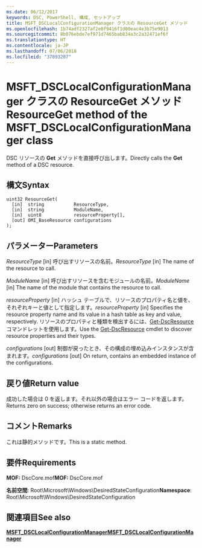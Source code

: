 ```yaml
---
ms.date: 06/12/2017
keywords: DSC, PowerShell, 構成, セットアップ
title: MSFT_DSCLocalConfigurationManager クラスの ResourceGet メソッド
ms.openlocfilehash: 1b74adf2327af2e0f9416f1d00eac4e3b75e9013
ms.sourcegitcommit: 8b076ebde7ef971d7465bab834a3c2a32471ef6f
ms.translationtype: HT
ms.contentlocale: ja-JP
ms.lasthandoff: 07/06/2018
ms.locfileid: "37893207"
---
```

# <a name="resourceget-method-of-the-msftdsclocalconfigurationmanager-class"></a><span data-ttu-id="fd1fb-103">MSFT_DSCLocalConfigurationManager クラスの ResourceGet メソッド</span><span class="sxs-lookup"><span data-stu-id="fd1fb-103">ResourceGet method of the MSFT_DSCLocalConfigurationManager class</span></span>

<span data-ttu-id="fd1fb-104">DSC リソースの **Get** メソッドを直接呼び出します。</span><span class="sxs-lookup"><span data-stu-id="fd1fb-104">Directly calls the **Get** method of a DSC resource.</span></span>

## <a name="syntax"></a><span data-ttu-id="fd1fb-105">構文</span><span class="sxs-lookup"><span data-stu-id="fd1fb-105">Syntax</span></span>

```mof
uint32 ResourceGet(
  [in]  string           ResourceType,
  [in]  string           ModuleName,
  [in]  uint8            resourceProperty[],
  [out] OMI_BaseResource configurations
);
```

## <a name="parameters"></a><span data-ttu-id="fd1fb-106">パラメーター</span><span class="sxs-lookup"><span data-stu-id="fd1fb-106">Parameters</span></span>

<span data-ttu-id="fd1fb-107">*ResourceType* \[in\] 呼び出すリソースの名前。</span><span class="sxs-lookup"><span data-stu-id="fd1fb-107">*ResourceType* \[in\] The name of the resource to call.</span></span>

<span data-ttu-id="fd1fb-108">*ModuleName* \[in\] 呼び出すリソースを含むモジュールの名前。</span><span class="sxs-lookup"><span data-stu-id="fd1fb-108">*ModuleName* \[in\] The name of the module that contains the resource to call.</span></span>

<span data-ttu-id="fd1fb-109">*resourceProperty* \[in\] ハッシュ テーブルで、リソースのプロパティ名と値を、それぞれキーと値として指定します。</span><span class="sxs-lookup"><span data-stu-id="fd1fb-109">*resourceProperty* \[in\] Specifies the resource property name and its value in a hash table as key and value, respectively.</span></span> <span data-ttu-id="fd1fb-110">リソースのプロパティと種類を検出するには、[Get-DscResource](/powershell/module/PSDesiredStateConfiguration/Get-DscResource) コマンドレットを使用します。</span><span class="sxs-lookup"><span data-stu-id="fd1fb-110">Use the [Get-DscResource](/powershell/module/PSDesiredStateConfiguration/Get-DscResource) cmdlet to discover resource properties and their types.</span></span>

<span data-ttu-id="fd1fb-111">*configurations* \[out\] 制御が戻ったとき、その構成の埋め込みインスタンスが含まれます。</span><span class="sxs-lookup"><span data-stu-id="fd1fb-111">*configurations* \[out\] On return, contains an embedded instance of the configurations.</span></span>

## <a name="return-value"></a><span data-ttu-id="fd1fb-112">戻り値</span><span class="sxs-lookup"><span data-stu-id="fd1fb-112">Return value</span></span>

<span data-ttu-id="fd1fb-113">成功した場合は 0 を返します。それ以外の場合はエラー コードを返します。</span><span class="sxs-lookup"><span data-stu-id="fd1fb-113">Returns zero on success; otherwise returns an error code.</span></span>

## <a name="remarks"></a><span data-ttu-id="fd1fb-114">コメント</span><span class="sxs-lookup"><span data-stu-id="fd1fb-114">Remarks</span></span>

<span data-ttu-id="fd1fb-115">これは静的メソッドです。</span><span class="sxs-lookup"><span data-stu-id="fd1fb-115">This is a static method.</span></span>

## <a name="requirements"></a><span data-ttu-id="fd1fb-116">要件</span><span class="sxs-lookup"><span data-stu-id="fd1fb-116">Requirements</span></span>

<span data-ttu-id="fd1fb-117">**MOF:** DscCore.mof</span><span class="sxs-lookup"><span data-stu-id="fd1fb-117">**MOF:** DscCore.mof</span></span>

<span data-ttu-id="fd1fb-118">**名前空間**: Root\Microsoft\Windows\DesiredStateConfiguration</span><span class="sxs-lookup"><span data-stu-id="fd1fb-118">**Namespace**: Root\Microsoft\Windows\DesiredStateConfiguration</span></span>

## <a name="see-also"></a><span data-ttu-id="fd1fb-119">関連項目</span><span class="sxs-lookup"><span data-stu-id="fd1fb-119">See also</span></span>

[<span data-ttu-id="fd1fb-120">**MSFT_DSCLocalConfigurationManager**</span><span class="sxs-lookup"><span data-stu-id="fd1fb-120">**MSFT_DSCLocalConfigurationManager**</span></span>](msft-dsclocalconfigurationmanager.md)